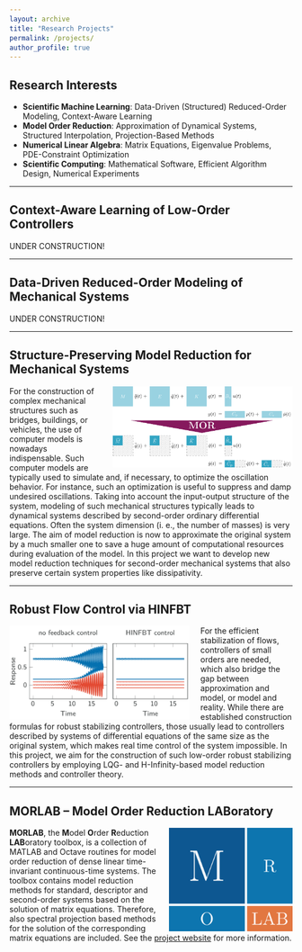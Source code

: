 ```yaml
---
layout: archive
title: "Research Projects"
permalink: /projects/
author_profile: true
---
```


## Research Interests ##

* **Scientific Machine Learning**:
  Data-Driven (Structured) Reduced-Order Modeling,
  Context-Aware Learning
* **Model Order Reduction**:
  Approximation of Dynamical Systems,
  Structured Interpolation,
  Projection-Based Methods
* **Numerical Linear Algebra**:
  Matrix Equations,
  Eigenvalue Problems,
  PDE-Constraint Optimization
* **Scientific Computing**:
  Mathematical Software,
  Efficient Algorithm Design,
  Numerical Experiments
  
---

## Context-Aware Learning of Low-Order Controllers ##
  
<p class="text-block">
UNDER CONSTRUCTION!
</p>

---

## Data-Driven Reduced-Order Modeling of Mechanical Systems ##
  
<p class="text-block">
UNDER CONSTRUCTION!
</p>
  
---

## Structure-Preserving Model Reduction for Mechanical Systems ##

<p class="text-block">
<img src="/images/mor_system_so.png" alt="Second-Order System MOR"
style="float:right; max-width:320px; display: block; margin-left: 20px">
For the construction of complex mechanical structures such as bridges, 
buildings, or vehicles, the use of computer models is nowadays indispensable. 
Such computer models are typically used to simulate and, if necessary, to 
optimize the oscillation behavior. For instance, such an optimization is useful 
to suppress and damp undesired oscillations. Taking into account the 
input-output structure of the system, modeling of such mechanical structures 
typically leads to dynamical systems described by second-order ordinary 
differential equations.
Often the system dimension (i. e., the number of masses) is very large. The aim 
of model reduction is now to approximate the original system by a much smaller 
one to save a huge amount of computational resources during evaluation of the 
model.
In this project we want to develop new model reduction techniques for 
second-order mechanical systems that also preserve certain system properties 
like dissipativity.
</p>

---

## Robust Flow Control via HINFBT ##

<p class="text-block">
<img src="/images/hinfbt.png" alt="HINFBT"
style="float:left; max-width:320px; display: block; margin-right: 20px">
For the efficient stabilization of flows, controllers of small orders are 
needed, which also bridge the gap between approximation and model, or
model and reality.
While there are established construction formulas for robust stabilizing 
controllers, those usually lead to controllers described by systems of 
differential equations of the same size as the original system, which makes
real time control of the system impossible.
In this project, we aim for the construction of such low-order robust 
stabilizing controllers by employing LQG- and H-Infinity-based model reduction 
methods and controller theory.
</p>

---

## MORLAB &ndash; Model Order Reduction LABoratory ##

<p class="text-block">
<img src="/images/morlab_logo.png" alt="MORLAB Logo"
style="float:right; max-width:220px; display: block; margin-left: 20px">
<b>MORLAB</b>, the <b>M</b>odel <b>O</b>rder <b>R</b>eduction <b>LAB</b>oratory
toolbox, is a collection of MATLAB and Octave routines for model order reduction 
of dense linear time-invariant continuous-time systems. The toolbox contains 
model reduction methods for standard, descriptor and second-order systems based 
on the solution of matrix equations. Therefore, also spectral projection based 
methods for the solution of the corresponding matrix equations are included.
See the <a target="_blank" 
href="https://www.mpi-magdeburg.mpg.de/projects/morlab">project website</a>
for more information.
</p>
